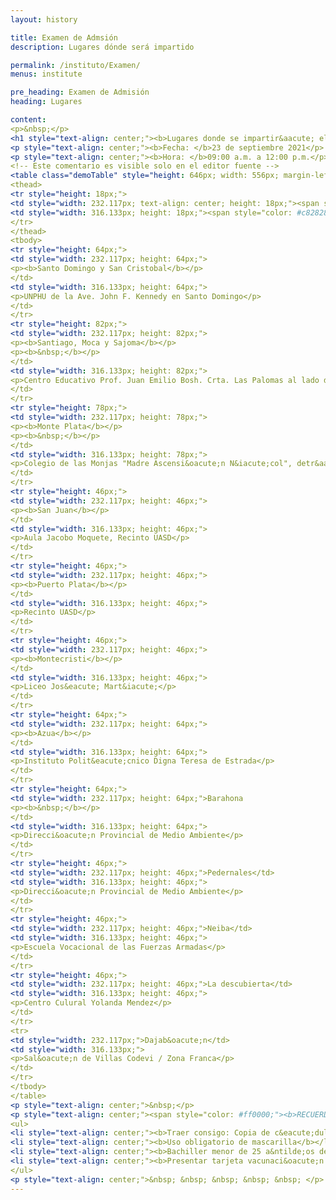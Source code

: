 ```yaml
---
layout: history

title: Examen de Admsión
description: Lugares dónde será impartido

permalink: /instituto/Examen/
menus: institute

pre_heading: Examen de Admisión
heading: Lugares

content:
<p>&nbsp;</p>
<h1 style="text-align: center;"><b>Lugares donde se impartir&aacute; el examen de </b><b>admisi&oacute;n</b></h1>
<p style="text-align: center;"><b>Fecha: </b>23 de septiembre 2021</p>
<p style="text-align: center;"><b>Hora: </b>09:00 a.m. a 12:00 p.m.</p>
<!-- Este comentario es visible solo en el editor fuente -->
<table class="demoTable" style="height: 646px; width: 556px; margin-left: auto; margin-right: auto;">
<thead>
<tr style="height: 18px;">
<td style="width: 232.117px; text-align: center; height: 18px;"><span style="color: #c82828;">Provincia</span></td>
<td style="width: 316.133px; height: 18px;"><span style="color: #c82828;">Lugar</span></td>
</tr>
</thead>
<tbody>
<tr style="height: 64px;">
<td style="width: 232.117px; height: 64px;">
<p><b>Santo Domingo y San Cristobal</b></p>
</td>
<td style="width: 316.133px; height: 64px;">
<p>UNPHU de la Ave. John F. Kennedy en Santo Domingo</p>
</td>
</tr>
<tr style="height: 82px;">
<td style="width: 232.117px; height: 82px;">
<p><b>Santiago, Moca y Sajoma</b></p>
<p><b>&nbsp;</b></p>
</td>
<td style="width: 316.133px; height: 82px;">
<p>Centro Educativo Prof. Juan Emilio Bosh. Crta. Las Palomas al lado del Club de los ferreteros, Santiago</p>
</td>
</tr>
<tr style="height: 78px;">
<td style="width: 232.117px; height: 78px;">
<p><b>Monte Plata</b></p>
<p><b>&nbsp;</b></p>
</td>
<td style="width: 316.133px; height: 78px;">
<p>Colegio de las Monjas "Madre Ascensi&oacute;n N&iacute;col", detr&aacute;s de la polic&iacute;a Nacional</p>
</td>
</tr>
<tr style="height: 46px;">
<td style="width: 232.117px; height: 46px;">
<p><b>San Juan</b></p>
</td>
<td style="width: 316.133px; height: 46px;">
<p>Aula Jacobo Moquete, Recinto UASD</p>
</td>
</tr>
<tr style="height: 46px;">
<td style="width: 232.117px; height: 46px;">
<p><b>Puerto Plata</b></p>
</td>
<td style="width: 316.133px; height: 46px;">
<p>Recinto UASD</p>
</td>
</tr>
<tr style="height: 46px;">
<td style="width: 232.117px; height: 46px;">
<p><b>Montecristi</b></p>
</td>
<td style="width: 316.133px; height: 46px;">
<p>Liceo Jos&eacute; Mart&iacute;</p>
</td>
</tr>
<tr style="height: 64px;">
<td style="width: 232.117px; height: 64px;">
<p><b>Azua</b></p>
</td>
<td style="width: 316.133px; height: 64px;">
<p>Instituto Polit&eacute;cnico Digna Teresa de Estrada</p>
</td>
</tr>
<tr style="height: 64px;">
<td style="width: 232.117px; height: 64px;">Barahona
<p><b>&nbsp;</b></p>
</td>
<td style="width: 316.133px; height: 64px;">
<p>Direcci&oacute;n Provincial de Medio Ambiente</p>
</td>
</tr>
<tr style="height: 46px;">
<td style="width: 232.117px; height: 46px;">Pedernales</td>
<td style="width: 316.133px; height: 46px;">
<p>Direcci&oacute;n Provincial de Medio Ambiente</p>
</td>
</tr>
<tr style="height: 46px;">
<td style="width: 232.117px; height: 46px;">Neiba</td>
<td style="width: 316.133px; height: 46px;">
<p>Escuela Vocacional de las Fuerzas Armadas</p>
</td>
</tr>
<tr style="height: 46px;">
<td style="width: 232.117px; height: 46px;">La descubierta</td>
<td style="width: 316.133px; height: 46px;">
<p>Centro Culural Yolanda Mendez</p>
</td>
</tr>
<tr>
<td style="width: 232.117px;">Dajab&oacute;n</td>
<td style="width: 316.133px;">
<p>Sal&oacute;n de Villas Codevi / Zona Franca</p>
</td>
</tr>
</tbody>
</table>
<p style="text-align: center;">&nbsp;</p>
<p style="text-align: center;"><span style="color: #ff0000;"><b>RECUERDA</b></span></p>
<ul>
<li style="text-align: center;"><b>Traer consigo: Copia de c&eacute;dula</b></li>
<li style="text-align: center;"><b>Uso obligatorio de mascarilla</b></li>
<li style="text-align: center;"><b>Bachiller menor de 25 a&ntilde;os de edad</b></li>
<li style="text-align: center;"><b>Presentar tarjeta vacunaci&oacute;n contra COVID-19</b></li>
</ul>
<p style="text-align: center;">&nbsp; &nbsp; &nbsp; &nbsp; &nbsp; </p>
---
```

